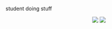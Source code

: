 student doing stuff

<p align="center">
  <img src="https://spotify-api.zhenn.me/#/user/31lpqawmqvgg2i22aoyymtsyxec4/currenttrack">
  <img src="https://spotify-recently-played-readme.vercel.app/api?user=31lpqawmqvgg2i22aoyymtsyxec4&count=5">
</p>
